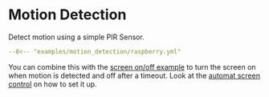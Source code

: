 # Motion Detection

Detect motion using a simple PIR Sensor. 

```yaml
--8<-- "examples/motion_detection/raspberry.yml"
```


You can combine this with the [screen on/off example](../screen_on_off/index.md) to turn the screen on when motion is detected and off after a timeout. Look at the [automat screen control](../automatic_screen_power_control/index.md) on how to set it up.
